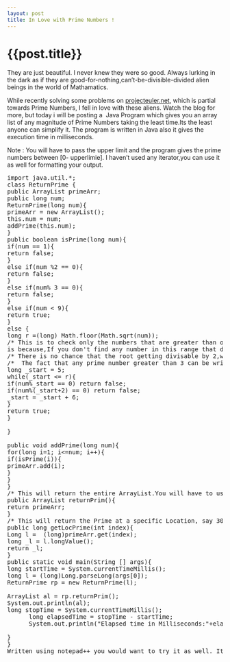 ```yaml
---
layout: post
title: In Love with Prime Numbers !
--- 
```




 {{post.title}}
======================================================




<p>They are just beautiful. I never knew they were so good. Always lurking in the dark as if they are good-for-nothing,can&#8217;t-be-divisible-divided alien beings in the world of Mathamatics.</p>
<p>While recently solving some problems on <a href="http://www.projecteuler.net" target="_blank">projecteuler.net</a>, which is partial towards Prime Numbers, I fell in love with these aliens. Watch the blog for more, but today i will be posting a  Java Program which gives you an array list of any magnitude of Prime Numbers taking the least time.Its the least anyone can simplify it. The program is written in Java also it gives the execution time in milliseconds.</p>
<p>Note&#160;: You will have to pass the upper limit and the program gives the prime numbers between [0- upperlimie]. I haven&#8217;t used any iterator,you can use it as well for formatting your output.</p>
<pre class="prettyprint">import java.util.*;<br/>class ReturnPrime {<br/>public ArrayList primeArr;<br/>public long num;<br/>ReturnPrime(long num){<br/>primeArr = new ArrayList();<br/>this.num = num;<br/>addPrime(this.num);<br/>}<br/>public boolean isPrime(long num){<br/>if(num == 1){<br/>return false;<br/>}<br/>else if(num %2 == 0){<br/>return false;<br/>}<br/>else if(num% 3 == 0){<br/>return false;<br/>}<br/>else if(num &lt; 9){<br/>return true;<br/>}<br/>else {<br/>long r =(long) Math.floor(Math.sqrt(num));<br/>/* This is to check only the numbers that are greater than or equal to SQRT of num. This<br/>is because,If you don't find any number in this range that divides the given number,its definately prime*/<br/>/* There is no chance that the root getting divisable by 2,without the number itself getting divisable by 2,3.*/<br/>/*  The fact that any prime number greater than 3 can be written in the following format 6K(+-)1*/<br/>long _start = 5;<br/>while(_start &lt;= r){<br/>if(num%_start == 0) return false;<br/>if(num%(_start+2) == 0) return false;<br/>_start = _start + 6;<br/>}<br/>return true;<br/>}<br/><br/>}<br/><br/>public void addPrime(long num){<br/>for(long i=1; i&lt;=num; i++){<br/>if(isPrime(i)){<br/>primeArr.add(i);<br/>}<br/>}<br/>}<br/>/* This will return the entire ArrayList.You will have to use Iterator to Parse it*/<br/>public ArrayList returnPrim(){<br/>return primeArr;<br/>}<br/>/* This will return the Prime at a specific Location, say 30th prime*/<br/>public long getLocPrime(int index){<br/>Long l =  (long)primeArr.get(index);<br/>long _l = l.longValue();<br/>return _l;<br/>}<br/>public static void main(String [] args){<br/>long startTime = System.currentTimeMillis();<br/>long l = (long)Long.parseLong(args[0]);<br/>ReturnPrime rp = new ReturnPrime(l);<br/><br/>ArrayList al = rp.returnPrim();<br/>System.out.println(al);<br/>long stopTime = System.currentTimeMillis();<br/>      long elapsedTime = stopTime - startTime;<br/>      System.out.println("Elapsed time in Milliseconds:"+elapsedTime);<br/><br/>}<br/>}<br/>Written using notepad++ you would want to try it as well. Its a light-weight editor.
</pre>